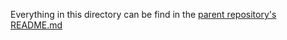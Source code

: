 Everything in this directory can be find in the [parent repository's README.md](https://github.com/ArcturusSky/holbertonschool-higher_level_programming/blob/main/README.md)